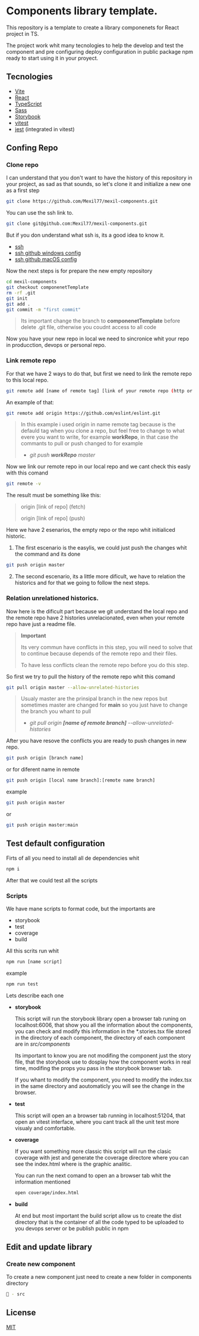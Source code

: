 # Components library template.

This repository is a template to create a library componenets for React project in TS.

The project work whit many tecnologies to help the develop and test the component and pre configuring deploy configuration in public package npm ready to start using it in your proyect.

## Tecnologies

- [Vite](https://vitejs.dev/)
- [React](https://es.react.dev/)
- [TypeScript](https://www.typescriptlang.org/)
- [Sass](https://sass-lang.com/)
- [Storybook](https://storybook.js.org/)
- [vitest](https://vitest.dev/)
- [jest](https://jestjs.io/) (integrated in vitest)

## Confing Repo

### Clone repo

I can understand that you don't want to have the history of this repository in your project, as sad as that sounds, so let's clone it and initialize a new one as a first step

```bash
git clone https://github.com/Mexil77/mexil-components.git
```

You can use the ssh link to.

```bash
git clone git@github.com:Mexil77/mexil-components.git
```

But if you don understand what ssh is, its a good idea to know it.

- [ssh](https://www.techtarget.com/searchsecurity/definition/Secure-Shell)
- [ssh github windows config](https://www.theserverside.com/blog/Coffee-Talk-Java-News-Stories-and-Opinions/GitHub-SSH-Windows-Example)
- [ssh github macOS config](https://gist.github.com/DakotaLMartinez/baa81e7f00fa8eb68d9dbcab69f5b762)

Now the next steps is for prepare the new empty repository

```bash
cd mexil-components
git checkout componenetTemplate
rm -rf .git
git init
git add .
git commit -m "first commit"
```

> Its important change the branch to **componenetTemplate** before delete .git file, otherwise you coudnt access to all code

Now you have your new repo in local we need to sincronice whit your repo in producction, devops or personal repo.

### Link remote repo

For that we have 2 ways to do that, but first we need to link the remote repo to this local repo.

```bash
git remote add [name of remote tag] [link of your remote repo (http or ssh)]
```

An example of that:

```bash
git remote add origin https://github.com/eslint/eslint.git
```

> In this example i used origin in name remote tag because is the defauld tag when you clone a repo, but feel free to change to what evere you want to write, for example **workRepo**, in that case the commants to pull or push changed to for example
>
> - _git push **workRepo** master_

Now we link our remote repo in our local repo and we cant check this easly with this comand

```bash
git remote -v
```

The result must be something like this:

> origin [link of repo] (fetch)
>
> origin [link of repo] (push)

Here we have 2 esenarios, the empty repo or the repo whit initialiced historic.

1. The first escenario is the easylis, we could just push the changes whit the command and its done

```bash
git push origin master
```

2.  The second escenario, its a little more dificult, we have to relation the historics and for that we going to follow the next steps.

### Relation unrelationed historics.

Now here is the dificult part because we git understand the local repo and the remote repo have 2 histories unrelacionated, even when your remote repo have just a readme file.

> **Important**
>
> Its very commun have conflicts in this step, you will need to solve that to continue because depends of the remote repo and their files.
>
> To have less conflicts clean the remote repo before you do this step.

So first we try to pull the history of the remote repo whit this comand

```bash
git pull origin master --allow-unrelated-histories
```

> Usualy master are the prinsipal branch in the new repos but sometimes master are changed for **main** so you just have to change the branch you whant to pull
>
> - _git pull origin **[name of remote branch]** --allow-unrelated-histories_

After you have resove the conflicts you are ready to push changes in new repo.

```bash
git push origin [branch name]
```

or for diferent name in remote

```bash
git push origin [local name branch]:[remote name branch]
```

example

```bash
git push origin master
```

or

```bash
git push origin master:main
```

## Test default configuration

Firts of all you need to install all de dependencies whit

```bash
npm i
```

After that we could test all the scripts

### Scripts

We have mane scripts to format code, but the importants are

- storybook
- test
- coverage
- build

All this scrits run whit

```bash
npm run [name script]
```

example

```bash
npm run test
```

Lets describe each one

- **storybook**

  This script will run the storybook library open a browser tab runing on localhost:6006, that show you all the information about the components, you can check and modify this information in the \*.stories.tsx file stored in the directory of each component, the directory of each component are in _src/components_

  Its important to know you are not modifing the component just the story file, that the storybook use to dosplay how the component works in real time, modifing the props you pass in the storybook browser tab.

  If you whant to modify the component, you need to modify the index.tsx in the same directory and aoutomaticly you will see the change in the browser.

- **test**

  This script will open an a browser tab running in localhost:51204, that open an vitest interface, where you cant track all the unit test more visualy and comfortable.

- **coverage**

  If you want something more classic this script will run the clasic coverage with jest and generate the coverage directore where you can see the index.html where is the graphic analitic.

  You can run the next comand to open an a browser tab whit the information mentioned

  ```bash
  open coverage/index.html
  ```

- **build**

  At end but most important the build script allow us to create the dist directory that is the container of all the code typed to be uploaded to you devops server or be publish public in npm

## Edit and update library

### Create new component

To create a new component just need to create a new folder in components directory

```bash
📂 - src
```

## License

[MIT](https://choosealicense.com/licenses/mit/)
